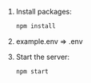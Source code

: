 1. Install packages:

   ```sh
   npm install
   ```

2. example.env => .env
3. Start the server:

   ```sh
   npm start
   ```
   
